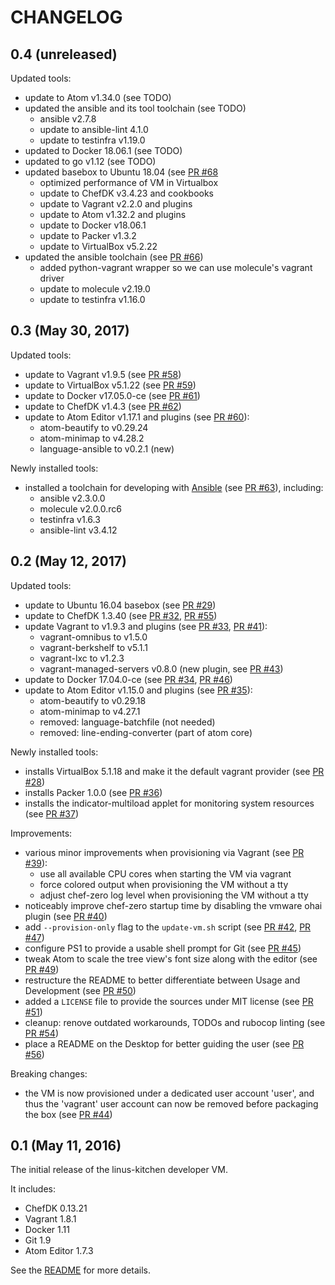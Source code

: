 # CHANGELOG

## 0.4 (unreleased)

Updated tools:

* update to Atom v1.34.0 (see TODO)
* updated the ansible and its tool toolchain (see TODO)
  * ansible v2.7.8
  * update to ansible-lint 4.1.0
  * update to testinfra v1.19.0
* updated to Docker 18.06.1 (see TODO)
* updated to go v1.12 (see TODO)
* updated basebox to Ubuntu 18.04 (see [PR #68](https://github.com/tknerr/linus-kitchen/pull/68)
  * optimized performance of VM in Virtualbox
  * update to ChefDK v3.4.23 and cookbooks
  * update to Vagrant v2.2.0 and plugins
  * update to Atom v1.32.2 and plugins
  * update to Docker v18.06.1
  * update to Packer v1.3.2
  * update to VirtualBox v5.2.22
* updated the ansible toolchain (see [PR #66](https://github.com/tknerr/linus-kitchen/pull/66))
  * added python-vagrant wrapper so we can use molecule's vagrant driver
  * update to molecule v2.19.0
  * update to testinfra v1.16.0

## 0.3 (May 30, 2017)

Updated tools:

* update to Vagrant v1.9.5 (see [PR #58](https://github.com/tknerr/linus-kitchen/pull/58))
* update to VirtualBox v5.1.22 (see [PR #59](https://github.com/tknerr/linus-kitchen/pull/59))
* update to Docker v17.05.0-ce (see [PR #61](https://github.com/tknerr/linus-kitchen/pull/61))
* update to ChefDK v1.4.3 (see [PR #62](https://github.com/tknerr/linus-kitchen/pull/62))
* update to Atom Editor v1.17.1 and plugins (see [PR #60](https://github.com/tknerr/linus-kitchen/pull/60)):
  * atom-beautify to v0.29.24
  * atom-minimap to v4.28.2
  * language-ansible to v0.2.1 (new)

Newly installed tools:

* installed a toolchain for developing with [Ansible](https://www.ansible.com/) (see [PR #63](https://github.com/tknerr/linus-kitchen/pull/63)),    including:
  * ansible v2.3.0.0
  * molecule v2.0.0.rc6
  * testinfra v1.6.3
  * ansible-lint v3.4.12

## 0.2 (May 12, 2017)

Updated tools:

* update to Ubuntu 16.04 basebox (see [PR #29](https://github.com/tknerr/linus-kitchen/pull/29))
* update to ChefDK 1.3.40 (see [PR #32](https://github.com/tknerr/linus-kitchen/pull/32), [PR #55](https://github.com/tknerr/linus-kitchen/pull/55))
* update Vagrant to v1.9.3 and plugins (see [PR #33](https://github.com/tknerr/linus-kitchen/pull/33), [PR #41](https://github.com/tknerr/linus-kitchen/pull/41)):
  * vagrant-omnibus to v1.5.0
  * vagrant-berkshelf to v5.1.1
  * vagrant-lxc to v1.2.3
  * vagrant-managed-servers v0.8.0 (new plugin, see [PR #43](https://github.com/tknerr/linus-kitchen/pull/43))
* update to Docker 17.04.0-ce (see [PR #34](https://github.com/tknerr/linus-kitchen/pull/34), [PR #46](https://github.com/tknerr/linus-kitchen/pull/46))
* update to Atom Editor v1.15.0 and plugins (see [PR #35](https://github.com/tknerr/linus-kitchen/pull/35)):
  * atom-beautify to v0.29.18
  * atom-minimap to v4.27.1
  * removed: language-batchfile (not needed)
  * removed: line-ending-converter (part of atom core)

Newly installed tools:

* installs VirtualBox 5.1.18 and make it the default vagrant provider (see [PR #28](https://github.com/tknerr/linus-kitchen/pull/28))
* installs Packer 1.0.0 (see [PR #36](https://github.com/tknerr/linus-kitchen/pull/36))
* installs the indicator-multiload applet for monitoring system resources (see [PR #37](https://github.com/tknerr/linus-kitchen/pull/37))

Improvements:

* various minor improvements when provisioning via Vagrant (see [PR #39](https://github.com/tknerr/linus-kitchen/pull/39)):
  * use all available CPU cores when starting the VM via vagrant
  * force colored output when provisioning the VM without a tty
  * adjust chef-zero log level when provisioning the VM without a tty
* noticeably improve chef-zero startup time by disabling the vmware ohai plugin (see [PR #40](https://github.com/tknerr/linus-kitchen/pull/40))
* add `--provision-only` flag to the `update-vm.sh` script (see [PR #42](https://github.com/tknerr/linus-kitchen/pull/42), [PR #47](https://github.com/tknerr/linus-kitchen/pull/47))
* configure PS1 to provide a usable shell prompt for Git (see [PR #45](https://github.com/tknerr/linus-kitchen/pull/45))
* tweak Atom to scale the tree view's font size along with the editor (see [PR #49](https://github.com/tknerr/linus-kitchen/pull/49))
* restructure the README to better differentiate between Usage and Development (see [PR #50](https://github.com/tknerr/linus-kitchen/pull/50))
* added a `LICENSE` file to provide the sources under MIT license (see [PR #51](https://github.com/tknerr/linus-kitchen/pull/51))
* cleanup: renove outdated workarounds, TODOs and rubocop linting (see [PR #54](https://github.com/tknerr/linus-kitchen/pull/54))
* place a README on the Desktop for better guiding the user (see [PR #56](https://github.com/tknerr/linus-kitchen/pull/56))

Breaking changes:

* the VM is now provisioned under a dedicated user account 'user', and thus the 'vagrant' user account can now be removed before packaging the box (see [PR #44](https://github.com/tknerr/linus-kitchen/pull/44))

## 0.1 (May 11, 2016)

The initial release of the linus-kitchen developer VM.

It includes:

* ChefDK 0.13.21
* Vagrant 1.8.1
* Docker 1.11
* Git 1.9
* Atom Editor 1.7.3

See the [README](https://github.com/tknerr/linus-kitchen/blob/master/README.md) for more details.
